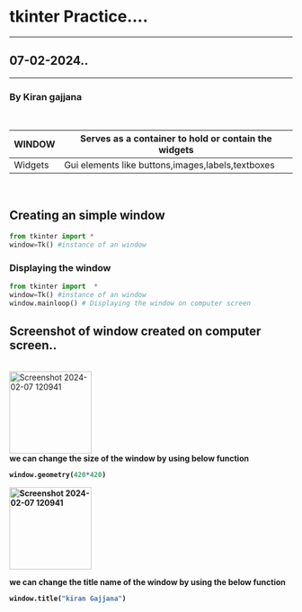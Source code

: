 # tkinter Practice....
---
## 07-02-2024..
---
### By Kiran gajjana
<br>

|WINDOW|Serves as a container to hold or contain the widgets|
|---|-------------------------------------------------------|
|Widgets|Gui elements like buttons,images,labels,textboxes  |
<br>

## Creating an simple window
```python
from tkinter import *
window=Tk() #instance of an window
```
### Displaying the window
```python
from tkinter import  *
window=Tk() #instance of an window
window.mainloop() # Displaying the window on computer screen
``` 
## Screenshot of window created on computer screen..
<br>
<img width="146" alt="Screenshot 2024-02-07 120941" src="https://github.com/kirangajjana/tkinter/assets/44581291/80d5d8ae-2d2f-43fe-8ec4-7fcaf66fc253">
<br>
 <b>we can change the size of the window by using below function<b>


```python
window.geometry(420*420)
```



<img width="146" alt="Screenshot 2024-02-07 120941" src="https://github.com/kirangajjana/tkinter/assets/44581291/e0795be5-2997-4acf-bd2f-32e752a4249e">



we can change the title name of the window by using the below function
```python
window.title("kiran Gajjana")
```


